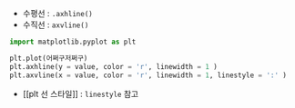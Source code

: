 - 수평선 : `.axhline()`
- 수직선 : `axvline()`
```python
import matplotlib.pyplot as plt

plt.plot(어쩌구저쩌구)
plt.axhline(y = value, color = 'r', linewidth = 1 ) 
plt.axvline(x = value, color = 'r', linewidth = 1, linestyle = ':' ) 

```
- [[plt 선 스타일]] : `linestyle` 참고